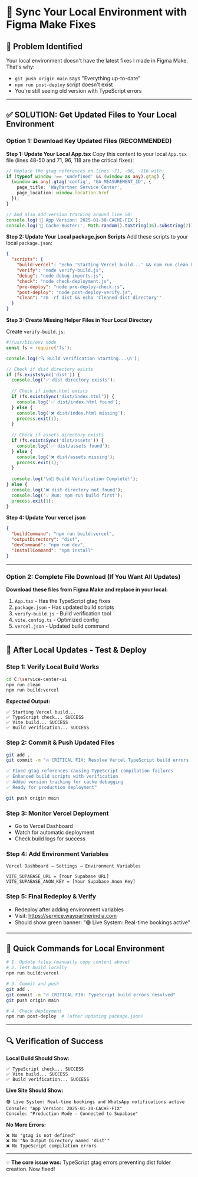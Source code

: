# 🔄 Sync Your Local Environment with Figma Make Fixes

## 🚨 Problem Identified
Your local environment doesn't have the latest fixes I made in Figma Make. That's why:
- `git push origin main` says "Everything up-to-date" 
- `npm run post-deploy` script doesn't exist
- You're still seeing old version with TypeScript errors

---

## ✅ SOLUTION: Get Updated Files to Your Local Environment

### **Option 1: Download Key Updated Files (RECOMMENDED)**

**Step 1: Update Your Local App.tsx**
Copy this content to your local `App.tsx` file (lines 48-50 and 71, 96, 118 are the critical fixes):

```typescript
// Replace the gtag references on lines ~71, ~96, ~118 with:
if (typeof window !== 'undefined' && (window as any).gtag) {
  (window as any).gtag('config', 'GA_MEASUREMENT_ID', {
    page_title: 'WayPartner Service Center',
    page_location: window.location.href
  });
}

// And also add version tracking around line 50:
console.log('🔄 App Version: 2025-01-30-CACHE-FIX');
console.log('💾 Cache Buster:', Math.random().toString(36).substring(7));
```

**Step 2: Update Your Local package.json Scripts**
Add these scripts to your local `package.json`:

```json
{
  "scripts": {
    "build:vercel": "echo 'Starting Vercel build...' && npm run clean && echo 'TypeScript check...' && tsc --noEmit && echo 'Vite build...' && vite build && echo 'Build verification...' && node verify-build.js",
    "verify": "node verify-build.js",
    "debug": "node debug-imports.js", 
    "check": "node check-deployment.js",
    "pre-deploy": "node pre-deploy-check.js",
    "post-deploy": "node post-deploy-verify.js",
    "clean": "rm -rf dist && echo 'Cleaned dist directory'"
  }
}
```

**Step 3: Create Missing Helper Files in Your Local Directory**

Create `verify-build.js`:
```javascript
#!/usr/bin/env node
const fs = require('fs');

console.log('🔍 Build Verification Starting...\n');

// Check if dist directory exists
if (fs.existsSync('dist')) {
  console.log('✅ dist directory exists');
  
  // Check if index.html exists
  if (fs.existsSync('dist/index.html')) {
    console.log('✅ dist/index.html found');
  } else {
    console.log('❌ dist/index.html missing');
    process.exit(1);
  }
  
  // Check if assets directory exists
  if (fs.existsSync('dist/assets')) {
    console.log('✅ dist/assets found');
  } else {
    console.log('❌ dist/assets missing');
    process.exit(1);
  }
  
  console.log('\n🎉 Build Verification Complete!');
} else {
  console.log('❌ dist directory not found');
  console.log('💡 Run: npm run build first');
  process.exit(1);
}
```

**Step 4: Update Your vercel.json**
```json
{
  "buildCommand": "npm run build:vercel",
  "outputDirectory": "dist",
  "devCommand": "npm run dev",
  "installCommand": "npm install"
}
```

---

### **Option 2: Complete File Download (If You Want All Updates)**

**Download these files from Figma Make and replace in your local:**
1. `App.tsx` - Has the TypeScript gtag fixes
2. `package.json` - Has updated build scripts  
3. `verify-build.js` - Build verification tool
4. `vite.config.ts` - Optimized config
5. `vercel.json` - Updated build command

---

## 🚀 After Local Updates - Test & Deploy

### **Step 1: Verify Local Build Works**
```bash
cd C:\service-center-ui
npm run clean
npm run build:vercel
```

**Expected Output:**
```
✅ Starting Vercel build...
✅ TypeScript check... SUCCESS
✅ Vite build... SUCCESS  
✅ Build verification... SUCCESS
```

### **Step 2: Commit & Push Updated Files**
```bash
git add .
git commit -m "🔥 CRITICAL FIX: Resolve Vercel TypeScript build errors

✅ Fixed gtag references causing TypeScript compilation failures
✅ Enhanced build scripts with verification
✅ Added version tracking for cache debugging
✅ Ready for production deployment"

git push origin main
```

### **Step 3: Monitor Vercel Deployment**
- Go to Vercel Dashboard
- Watch for automatic deployment
- Check build logs for success

### **Step 4: Add Environment Variables**
```
Vercel Dashboard → Settings → Environment Variables

VITE_SUPABASE_URL = [Your Supabase URL]
VITE_SUPABASE_ANON_KEY = [Your Supabase Anon Key] 
```

### **Step 5: Final Redeploy & Verify**
- Redeploy after adding environment variables
- Visit: https://service.waypartnerindia.com
- Should show green banner: "🟢 Live System: Real-time bookings active"

---

## 🎯 Quick Commands for Local Environment

```bash
# 1. Update files (manually copy content above)
# 2. Test build locally
npm run build:vercel

# 3. Commit and push
git add .
git commit -m "🔥 CRITICAL FIX: TypeScript build errors resolved"
git push origin main

# 4. Check deployment
npm run post-deploy  # (after updating package.json)
```

---

## 🔍 Verification of Success

**Local Build Should Show:**
```
✅ TypeScript check... SUCCESS
✅ Vite build... SUCCESS
✅ Build verification... SUCCESS
```

**Live Site Should Show:**
```
🟢 Live System: Real-time bookings and WhatsApp notifications active
Console: "App Version: 2025-01-30-CACHE-FIX"
Console: "Production Mode - Connected to Supabase"
```

**No More Errors:**
```
❌ No "gtag is not defined"  
❌ No "No Output Directory named 'dist'"
❌ No TypeScript compilation errors
```

---

💡 **The core issue was:** TypeScript gtag errors preventing dist folder creation. Now fixed!